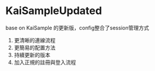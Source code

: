 # KaiSampleUpdated
base on KaiSample 的更新版，config整合了session管理方式  
1. 更清晰的連線流程
2. 更簡易的配置方法
3. 持續更新的版本
4. 加入正規的註冊與登入流程
